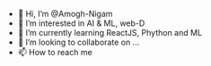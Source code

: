 - 👋 Hi, I’m @Amogh-Nigam
- 👀 I’m interested in AI & ML, web-D
- 🌱 I’m currently learning ReactJS, Phython and ML
- 💞️ I’m looking to collaborate on ...
- 📫 How to reach me 

<!---
Amogh-Nigam/Amogh-Nigam is a ✨ special ✨ repository because its `README.md` (this file) appears on your GitHub profile.
You can click the Preview link to take a look at your changes.
--->
